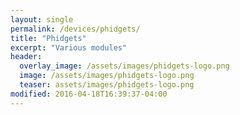 ```yaml
---
layout: single
permalink: /devices/phidgets/
title: "Phidgets"
excerpt: "Various modules"
header:
  overlay_image: /assets/images/phidgets-logo.png
  image: /assets/images/phidgets-logo.png
  teaser: assets/images/phidgets-logo.png
modified: 2016-04-18T16:39:37-04:00
---
```

